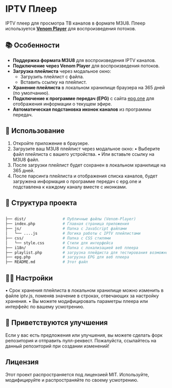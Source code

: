 # IPTV Плеер

IPTV плеер для просмотра ТВ каналов в формате M3U8. Плеер используется **[Venom Player](https://www.jsdelivr.com/package/npm/venom-player)** для воспроизведения потоков.

## 📚 Особенности

- **Поддержка формата M3U8** для воспроизведения IPTV каналов.
- **Подключение через Venom Player** для воспроизведения потоков.
- **Загрузка плейлиста** через модальное окно:
  - Загрузить плейлист с файла.
  - Вставить ссылку на плейлист.
- **Хранение плейлиста** в локальном хранилище браузера на 365 дней (по умолчанию).
- **Подключение к программе передач (EPG)** с сайта [epg.one](http://epg.one/epg2.xml) для отображения информации о текущем эфире.
- **Автоматическая подстановка иконок каналов** из программы передач.



## 🚀 Использование

1.	Откройте приложение в браузере.
2.	Загрузите ваш M3U8 плейлист через модальное окно:
•	Выберите файл плейлиста с вашего устройства.
•	Или вставьте ссылку на M3U8 файл.
3.	После загрузки плейлист будет сохранен в локальном хранилище на 365 дней.
4.	После парсинга плейлиста и отображения списка каналов, будет загружена информация о программе передач с epg.one и подставлена к каждому каналу вместе с иконками.

 ## 📂 Структура проекта
```bash

├── dist/                # Публичные файлы (Venom-Player)
├── index.php            # Главная страница приложения
├── js/                  # Папка с JavaScript файлами
│   └── ....js           # Логика работы с IPTV плейлистами
├── css/                 # Папка с CSS стилями
│   └── style.css        # Стили для интерфейса
├── i18n/                # Папка с локализацией веб плеера
├── playlist.php         # загрузка плейдиста для тестирования возможностей веб плеера
├── epg.php              # загрузка EPG для веб плеера
├── README.md            # Этот файл
```
## 🧑‍💻 Настройки

•	Срок хранения плейлиста в локальном хранилище можно изменить в файле iptv.js, поменяв значение в строках, отвечающих за настройку хранения.
•	Вы можете модифицировать параметры плеера или интерфейс по вашему усмотрению.

## 🙌 Приветствуются улучшения

Если у вас есть предложения или улучшения, вы можете сделать форк репозитория и отправить пулл-реквест. 
Пожалуйста, ссылайтесь на данный репозиторий при создании изменений!

## Лицензия

Этот проект распространяется под лицензией MIT. Используйте, модифицируйте и распространяйте по своему усмотрению. 
